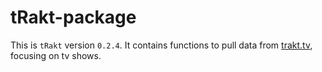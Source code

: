 tRakt-package
=============

This is `tRakt` version `0.2.4`.
It contains functions to pull data from [trakt.tv](http://trakt.tv/), focusing on tv shows.
